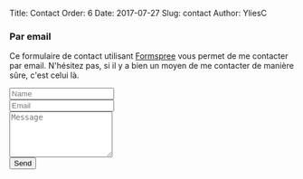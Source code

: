 Title: Contact
Order: 6
Date: 2017-07-27
Slug: contact
Author: YliesC

### Par email

Ce formulaire de contact utilisant [Formspree](https://formspree.io/) vous permet de me contacter par email. N'hésitez pas, si il y a bien un moyen de me contacter de manière sûre, c'est celui là.

<form id="contactform"  method="POST">
<div class="slideanim">
  <div class="row">
    <div class="col-sm-6 form-group">
      <input class="form-control" id="name" name="name" placeholder="Name" type="text" required>
    </div>
    <div class="col-sm-6 form-group">
      <input class="form-control" id="email" name="_replyto" placeholder="Email" type="email" required>
    </div>
  </div>
  <textarea class="form-control" id="comments" name="message" placeholder="Message" rows="5"></textarea><br>
  <div class="row">
    <div class="col-sm-12 form-group">
      <button class="btn btn-default pull-right" type="submit">Send</button>
    </div>
  </div>
</div>
<input type="text" name="_gotcha" style="display:none" />   
</form>
<script>
var contactform =  document.getElementById('contactform');
contactform.setAttribute('action', '//formspree.io/' + 'ylieschahi' + '@' + 'gmail' + '.' + 'com');
</script>